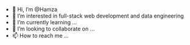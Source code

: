 - 👋 Hi, I’m @Hamza
- 👀 I’m interested in full-stack web development and data engineering
- 🌱 I’m currently learning ...
- 💞️ I’m looking to collaborate on ...
- 📫 How to reach me ...

<!---
hazkassb/hazkassb is a ✨ special ✨ repository because its `README.md` (this file) appears on your GitHub profile.
You can click the Preview link to take a look at your changes.
--->
